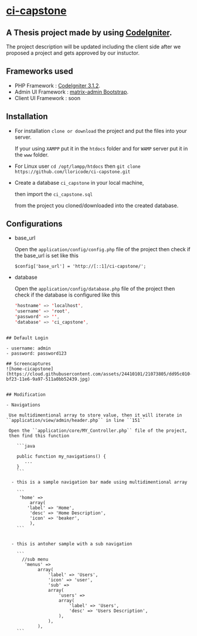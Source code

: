 # [ci-capstone](http://ci-capstone.lloricmayugagarcia.com/)
## A Thesis project made by using [CodeIgniter](http://codeigniter.com).

The project description will be updated including the client side after we proposed a project and gets approved by our instuctor.

## Frameworks used

* PHP Framework       : [CodeIgniter 3.1.2](http://codeigniter.com).
* Admin UI Framework  : [matrix-admin Bootstrap](http://matrixadmin.themedesigner.in/).
* Client UI Framework : soon


## Installation

- For installation ``clone or download`` the project and put the files into your server. 

	If your using ``XAMPP`` put it in the ``htdocs`` folder and for ``WAMP`` server put it in the ``www`` folder.

- For Linux user ``cd /opt/lampp/htdocs`` then ``git clone https://github.com/lloricode/ci-capstone.git``

- Create a database ``ci_capstone`` in your local machine, 

	then import the ``ci_capstone.sql`` 

	from the project you cloned/downloaded into the created database.


## Configurations

- base_url

    Open the ``application/config/config.php`` file of the project
    then check if the base_url is set like this 
    
    ``$config['base_url'] = 'http://[::1]/ci-capstone/';``

- database

    Open the ``application/config/database.php`` file of the project
    then check if the database is configured like this
    
    ```java
    'hostname' => 'localhost',
    'username' => 'root',
    'password' => '',
    'database' => 'ci_capstone',
```

## Default Login

- username: admin
- password: password123

## Screencaptures
![home-cicapstone](https://cloud.githubusercontent.com/assets/24410101/21073805/dd95c010-bf23-11e6-9a97-511a0bb52439.jpg)


## Modification

- Navigations

 Use multidimentional array to store value, then it will iterate in ``application/view/admin/header.php`` in line ``151`` 
 
 Open the ``application/core/MY_Controller.php`` file of the project,
 then find this function
 
    ```java
    
    public function my_navigations() {
       ...
    }
    ```

  - this is a sample navigation bar made using multidimentional array 

    ```    
     'home' =>
         array(
	    'label' => 'Home',
	     'desc' => 'Home Description',
	     'icon' => 'beaker',
         ),
    ```
    
    
  - this is antoher sample with a sub navigation 

    ```    
      //sub menu
       'menus' =>
            array(
                'label' => 'Users',
                'icon' => 'user',
                'sub' =>
                array(
                    'users' =>
                    array(
                        'label' => 'Users',
                        'desc' => 'Users Description',
                    ),
                ),
            ),
    ```
